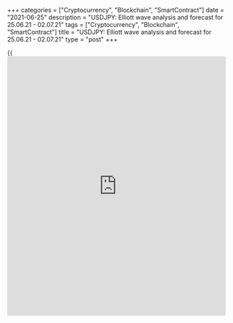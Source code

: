 +++
categories = ["Cryptocurrency", "Blockchain", "SmartContract"]
date = "2021-06-25"
description = "USDJPY: Elliott wave analysis and forecast for 25.06.21 - 02.07.21"
tags = ["Cryptocurrency", "Blockchain", "SmartContract"]
title = "USDJPY: Elliott wave analysis and forecast for 25.06.21 - 02.07.21"
type = "post"
+++

{{<iframe id="large-banner" src="https://www.bounty.group/#slide=1.0" width="100%" height="600" scrolling="no" style="border: 0px solid rgb(216, 221, 230); border-radius: 3px;">}}

2021-06-25

2021-06-25

USDJPY: Elliott wave analysis and forecast for 25.06.21 – 02.07.21Alex
Geuta

 **Main scenario:** consider long positions from corrections above the
level of 109.16 with a target of 112.00 – 113.50.

 **Alternative scenario:** breakout and consolidation below the level of
109.16 will allow the pair to continue declining to the levels of 106.75
– 105.80.

 **Analysis:** Presumably, a descending correction of a larger degree
finished forming as wave B, and wave С started developing, with the
first wave (1) of С forming inside. In the H4 timeframe, there is
forming the third wave of a smaller degree 3 of (1), with wave i of 3
formed, a downside correction completed as wave ii of 3, and wave iii of
3 developing inside. Apparently, wave (iii) of iii is forming in the H1
time frame. If this assumption is correct, the pair will continue to
rise to 112.00 – 113.50. The level of 109.16 is critical in this
scenario as the breakout will enable the pair to continue declining to
the levels of 106.75 – 105.80.

* * *

* * *

## Price chart of USDJPY in real time mode

The content of this article reflects the author’s opinion and does not
necessarily reflect the official position of LiteForex. The material
published on this page is provided for informational purposes only and
should not be considered as the provision of investment advice for the
purposes of Directive 2004/39/EC.

Rate this article:

{{value}}

( {{count}} {{title}} )